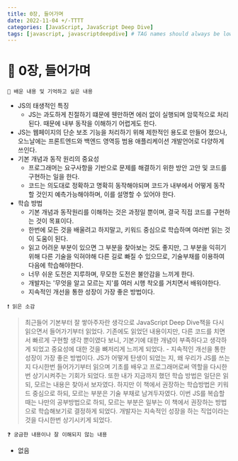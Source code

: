 ```yaml
---
title: 0장, 들어가며
date: 2022-11-04 +/-TTTT
categories: [JavaScript, JavaScript Deep Dive]
tags: [javascript, javascriptdeepdive] # TAG names should always be lowercase
---
```


# 🔖 0장, 들어가며

```
📌 배운 내용 및 기억하고 싶은 내용
```

- JS의 태생적인 특징
  - JS는 과도하게 친절하기 떄문에 웬만하면 에러 없이 실행되며 암묵적으로 처리된다. 때문에 내부 동작을 이해하기 어렵게도 한다.
- JS는 웹페이지의 단순 보조 기능을 처리하기 위해 제한적인 용도로 만들어 졌으나, 오느날에는 프론트엔드와 백엔드 영역등 범용 애플리케이션 개발언어로 다양하게 쓰인다.
- 기본 개념과 동작 원리의 중요성
  - 프로그래머는 요구사항을 기반으로 문제를 해결하기 위한 방안 고안 및 코드를 구현하는 일을 한다.
  - 코드는 의도대로 정확하고 명확히 동작해야되며 코드가 내부에서 어떻게 동작할 것인지 예측가능해야하며, 이를 설명할 수 있어야 한다.
- 학습 방법
  - 기본 개념과 동작원리를 이해하는 것은 과정일 뿐이며, 결국 직접 코드를 구현하는 것이 목표이다.
  - 한번에 모든 것을 배울려고 하지말고, 키워드 중심으로 학습하며 여러번 읽는 것이 도움이 된다.
  - 읽고 어려운 부분이 있으면 그 부분을 찾아보는 것도 좋지만, 그 부분을 익히기 위해 다른 기술을 익혀야해 다른 길로 빠질 수 있으므로, 기술부채를 이용하여 다음에 학습해야한다.
  - 너무 쉬운 도전은 지루하며, 무모한 도전은 불안감을 느끼게 한다.
  - 개발자는 '무엇을 알고 모르는 지'를 여러 시행 착오를 거치면서 배워야한다.
  - 지속적인 개선을 통한 성장이 가장 좋은 방법이다.

```
❗️ 읽은 소감
```

> 최근들어 기본부터 잘 쌓아주자란 생각으로 JavaScript Deep Dive책을 다시 읽으면서 들어가기부터 읽었다. 기존에도 읽었던 내용이지만, 다른 코드를 치면서 빠르게 구현할 생각 뿐이였다 보니, 기본기에 대한 개념이 부족하다고 생각하게 되었고 중요성에 대한 것을 뼈저리게 느끼게 되었다. - 지속적인 개선을 통한 성장이 가장 좋은 방법이다. JS가 어떻게 탄생이 되었는 지, 왜 우리가 JS를 쓰는지 다시한번 들어가기부터 읽으며 기초를 배우고 프로그래머로써 역할을 다시한번 상기시켜주는 기회가 되었다. 또한 내가 지금까지 했던 학습 방법은 일단은 읽되, 모르는 내용은 찾아서 보자였다. 하지만 이 책에서 권장하는 학습방법은 키워드 중심으로 하되, 모르는 부분은 기술 부채로 남겨두자였다. 이번 JS를 복습할 때는 나만의 공부방법으로 하되, 모르는 부분은 일부는 이 책에서 권장하는 방법으로 학습해보기로 결정하게 되었다. 개발자는 지속적인 성장을 하는 직업이라는 것을 다시한번 상기시키게 되었다.

```
❓ 궁금한 내용이나 잘 이해되지 않는 내용
```

- 없음